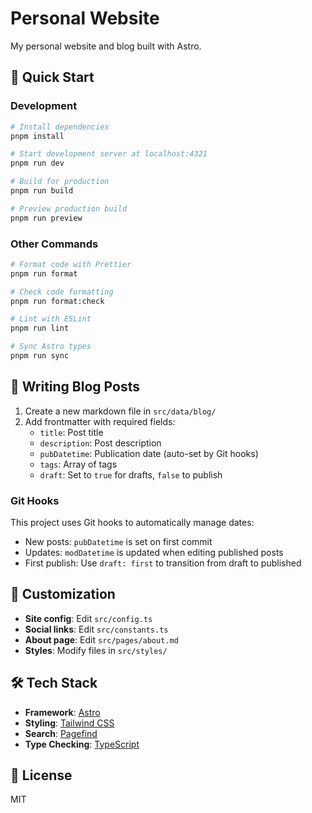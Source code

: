 # Personal Website

My personal website and blog built with Astro.

## 🚀 Quick Start

### Development

```bash
# Install dependencies
pnpm install

# Start development server at localhost:4321
pnpm run dev

# Build for production
pnpm run build

# Preview production build
pnpm run preview
```

### Other Commands

```bash
# Format code with Prettier
pnpm run format

# Check code formatting
pnpm run format:check

# Lint with ESLint
pnpm run lint

# Sync Astro types
pnpm run sync
```

## 📝 Writing Blog Posts

1. Create a new markdown file in `src/data/blog/`
2. Add frontmatter with required fields:
   - `title`: Post title
   - `description`: Post description
   - `pubDatetime`: Publication date (auto-set by Git hooks)
   - `tags`: Array of tags
   - `draft`: Set to `true` for drafts, `false` to publish

### Git Hooks

This project uses Git hooks to automatically manage dates:

- New posts: `pubDatetime` is set on first commit
- Updates: `modDatetime` is updated when editing published posts
- First publish: Use `draft: first` to transition from draft to published

## 🎨 Customization

- **Site config**: Edit `src/config.ts`
- **Social links**: Edit `src/constants.ts`
- **About page**: Edit `src/pages/about.md`
- **Styles**: Modify files in `src/styles/`

## 🛠 Tech Stack

- **Framework**: [Astro](https://astro.build/)
- **Styling**: [Tailwind CSS](https://tailwindcss.com/)
- **Search**: [Pagefind](https://pagefind.app/)
- **Type Checking**: [TypeScript](https://www.typescriptlang.org/)

## 📄 License

MIT

